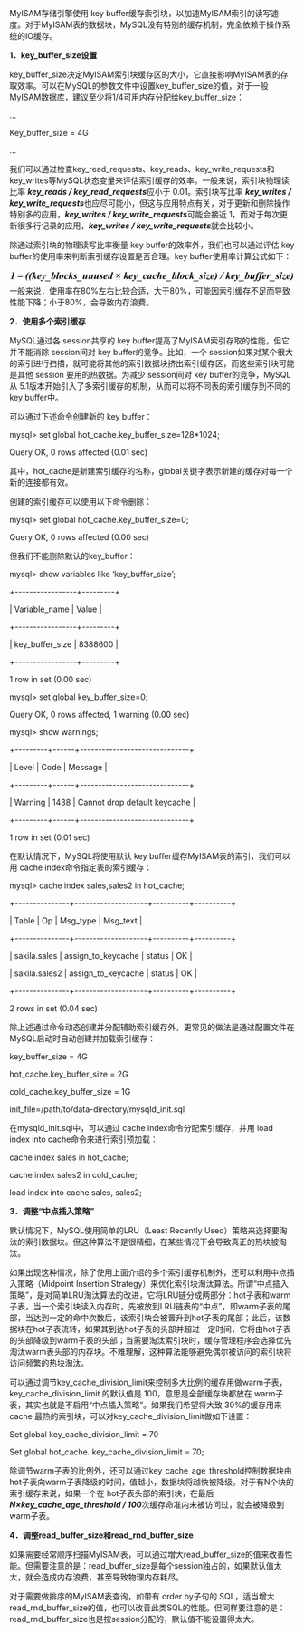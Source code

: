 

MyISAM存储引擎使用 key buffer缓存索引块，以加速MyISAM索引的读写速度。对于MyISAM表的数据块，MySQL没有特别的缓存机制，完全依赖于操作系统的IO缓存。

**1．key_buffer_size设置**

key_buffer_size决定MyISAM索引块缓存区的大小，它直接影响MyISAM表的存取效率。可以在MySQL的参数文件中设置key_buffer_size的值，对于一般MyISAM数据库，建议至少将1/4可用内存分配给key_buffer_size：

…

Key_buffer_size = 4G

…

我们可以通过检查key_read_requests、key_reads、key_write_requests和key_writes等MySQL状态变量来评估索引缓存的效率。一般来说，索引块物理读比率 ***key_reads / key_read_requests***应小于 0.01。索引块写比率 ***key_writes / key_write_requests***也应尽可能小，但这与应用特点有关，对于更新和删除操作特别多的应用，***key_writes / key_write_requests***可能会接近 1，而对于每次更新很多行记录的应用，***key_writes / key_write_requests***就会比较小。

除通过索引块的物理读写比率衡量 key buffer的效率外，我们也可以通过评估 key buffer的使用率来判断索引缓存设置是否合理。key buffer使用率计算公式如下：



![figure_0372_0176.jpg](../images/figure_0372_0176.jpg)
一般来说，使用率在80%左右比较合适，大于80%，可能因索引缓存不足而导致性能下降；小于80%，会导致内存浪费。

**2．使用多个索引缓存**

MySQL通过各 session共享的 key buffer提高了MyISAM索引存取的性能，但它并不能消除 session间对 key buffer的竞争。比如，一个 session如果对某个很大的索引进行扫描，就可能将其他的索引数据块挤出索引缓存区，而这些索引块可能是其他 session 要用的热数据。为减少 session间对 key buffer的竞争，MySQL从 5.1版本开始引入了多索引缓存的机制，从而可以将不同表的索引缓存到不同的 key buffer中。

可以通过下述命令创建新的 key buffer：

mysql> set global hot_cache.key_buffer_size=128*1024;

Query OK, 0 rows affected (0.01 sec)

其中，hot_cache是新建索引缓存的名称，global关键字表示新建的缓存对每一个新的连接都有效。

创建的索引缓存可以使用以下命令删除：

mysql> set global hot_cache.key_buffer_size=0;

Query OK, 0 rows affected (0.00 sec)

但我们不能删除默认的key_buffer：

mysql> show variables like ‘key_buffer_size’;

+-----------------+---------+

| Variable_name | Value |

+-----------------+---------+

| key_buffer_size | 8388600 |

+-----------------+---------+

1 row in set (0.00 sec)

mysql> set global key_buffer_size=0;

Query OK, 0 rows affected, 1 warning (0.00 sec)

mysql> show warnings;

+---------+------+------------------------------+

| Level | Code | Message |

+---------+------+------------------------------+

| Warning | 1438 | Cannot drop default keycache |

+---------+------+------------------------------+

1 row in set (0.01 sec)

在默认情况下，MySQL将使用默认 key buffer缓存MyISAM表的索引，我们可以用 cache index命令指定表的索引缓存：

mysql> cache index sales,sales2 in hot_cache;

+---------------+--------------------+----------+----------+

| Table | Op | Msg_type | Msg_text |

+---------------+--------------------+----------+----------+

| sakila.sales | assign_to_keycache | status | OK |

| sakila.sales2 | assign_to_keycache | status | OK |

+---------------+--------------------+----------+----------+

2 rows in set (0.04 sec)

除上述通过命令动态创建并分配辅助索引缓存外，更常见的做法是通过配置文件在MySQL启动时自动创建并加载索引缓存：

key_buffer_size = 4G

hot_cache.key_buffer_size = 2G

cold_cache.key_buffer_size = 1G

init_file=/path/to/data-directory/mysqld_init.sql

在mysqld_init.sql中，可以通过 cache index命令分配索引缓存，并用 load index into cache命令来进行索引预加载：

cache index sales in hot_cache;

cache index sales2 in cold_cache;

load index into cache sales, sales2;

**3．调整“中点插入策略”**

默认情况下，MySQL使用简单的LRU（Least Recently Used）策略来选择要淘汰的索引数据块。但这种算法不是很精细，在某些情况下会导致真正的热块被淘汰。

如果出现这种情况，除了使用上面介绍的多个索引缓存机制外，还可以利用中点插入策略（Midpoint Insertion Strategy）来优化索引块淘汰算法。所谓“中点插入策略”，是对简单LRU淘汰算法的改进，它将LRU链分成两部分：hot子表和warm子表，当一个索引块读入内存时，先被放到LRU链表的“中点”，即warm子表的尾部，当达到一定的命中次数后，该索引块会被晋升到hot子表的尾部；此后，该数据块在hot子表流转，如果其到达hot子表的头部并超过一定时间，它将由hot子表的头部降级到warm子表的头部；当需要淘汰索引块时，缓存管理程序会选择优先淘汰warm表头部的内存块。不难理解，这种算法能够避免偶尔被访问的索引块将访问频繁的热块淘汰。

可以通过调节key_cache_division_limit来控制多大比例的缓存用做warm子表，key_cache_division_limit 的默认值是 100，意思是全部缓存块都放在 warm子表，其实也就是不启用“中点插入策略”。如果我们希望将大致 30%的缓存用来 cache 最热的索引块，可以对key_cache_division_limit做如下设置：

Set global key_cache_division_limit = 70

Set global hot_cache. key_cache_division_limit = 70;

除调节warm子表的比例外，还可以通过key_cache_age_threshold控制数据块由hot子表向warm子表降级的时间，值越小，数据块将越快被降级。对于有N个块的索引缓存来说，如果一个在 hot子表头部的索引块，在最后 ***N×key_cache_age_threshold / 100***次缓存命准内未被访问过，就会被降级到warm子表。

**4．调整read_buffer_size和read_rnd_buffer_size**

如果需要经常顺序扫描MyISAM表，可以通过增大read_buffer_size的值来改善性能。但需要注意的是：read_buffer_size是每个session独占的，如果默认值太大，就会造成内存浪费，甚至导致物理内存耗尽。

对于需要做排序的MyISAM表查询，如带有 order by子句的 SQL，适当增大 read_rnd_buffer_size的值，也可以改善此类SQL的性能。但同样要注意的是：read_rnd_buffer_size也是按session分配的，默认值不能设置得太大。



